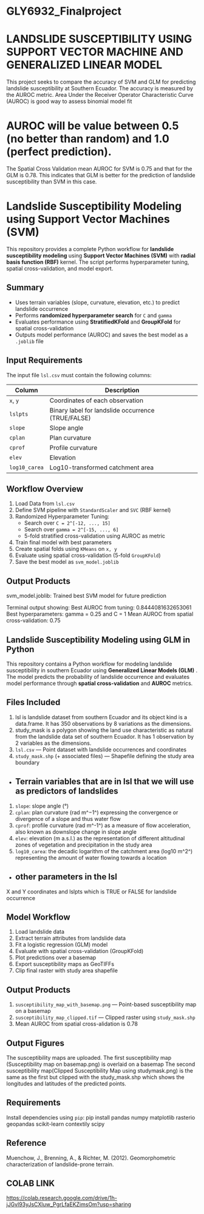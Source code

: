 # GLY6932_Finalproject
# LANDSLIDE SUSCEPTIBILITY USING SUPPORT VECTOR MACHINE AND GENERALIZED LINEAR MODEL

This project seeks to compare the accuracy of SVM and GLM for predicting landslide susceptibility at Southern Ecuador. The accuracy is measured by the AUROC metric.
Area Under the Receiver Operator Characteristic Curve (AUROC) is good way to assess binomial model fit
# AUROC will be value between 0.5 (no better than random) and 1.0 (perfect prediction).
The Spatial Cross Validation mean AUROC for SVM is 0.75 and that for the GLM is 0.78.
This indicates that GLM is better for the prediction of landslide susceptibility than SVM in this case.

# Landslide Susceptibility Modeling using Support Vector Machines (SVM)

This repository provides a complete Python workflow for **landslide susceptibility modeling** using **Support Vector Machines (SVM)** with **radial basis function (RBF)** kernel. The script performs hyperparameter tuning, spatial cross-validation, and model export.

##  Summary

- Uses terrain variables (slope, curvature, elevation, etc.) to predict landslide occurrence
- Performs **randomized hyperparameter search** for `C` and `gamma`
- Evaluates performance using **StratifiedKFold** and **GroupKFold** for spatial cross-validation
- Outputs model performance (AUROC) and saves the best model as a `.joblib` file


##  Input Requirements

The input file `lsl.csv` must contain the following columns:

| Column         | Description                                 |
|----------------|---------------------------------------------|
| `x`, `y`       | Coordinates of each observation             |
| `lslpts`       | Binary label for landslide occurrence (TRUE/FALSE) |
| `slope`        | Slope angle                                 |
| `cplan`        | Plan curvature                              |
| `cprof`        | Profile curvature                           |
| `elev`         | Elevation                                   |
| `log10_carea`  | Log10-transformed catchment area            |


## Workflow Overview

1. Load Data from `lsl.csv`
2. Define SVM pipeline with `StandardScaler` and `SVC` (RBF kernel)
3. Randomized Hyperparameter Tuning:
   - Search over `C = 2^[-12, ..., 15]`
   - Search over `gamma = 2^[-15, ..., 6]`
   - 5-fold stratified cross-validation using AUROC as metric
4. Train final model with best parameters
5. Create spatial folds using `KMeans` on `x, y`
6. Evaluate using spatial cross-validation (5-fold `GroupKFold`)
7. Save the best model as `svm_model.joblib`


##  Output Products
svm_model.joblib: Trained best SVM model for future prediction

Terminal output showing:
Best AUROC from tuning: 0.8444081632653061
Best hyperparameters: gamma = 0.25 and C = 1
Mean AUROC from spatial cross-validation: 0.75


## Landslide Susceptibility Modeling using GLM in Python

This repository contains a Python workflow for modeling landslide susceptibility in southern Ecuador using **Generalized Linear Models (GLM)** . The model predicts the probability of landslide occurrence and evaluates model performance through **spatial cross-validation** and **AUROC** metrics.

## Files Included
1. lsl is landslide dataset from southern Ecuador and its object kind is a data.frame. It has 350 observations by 8 variations as the dimensions.
2. study_mask is a polygon showing the land use characteristic as natural from the landslide data set of southern Ecuador. It has 1 observation by 2 variables as the dimensions.
3. `lsl.csv` — Point dataset with landslide occurrences and coordinates
4. `study_mask.shp` (+ associated files) — Shapefile defining the study area boundary
  
- ## Terrain variables that are in lsl that we will use as predictors of landslides
1. `slope`:  slope angle (°)
2. `cplan`: plan curvature (rad m^−1^) expressing the convergence or divergence of a slope and thus water flow
3. `cprof`: profile curvature (rad m^-1^) as a measure of flow acceleration, also known as downslope change in slope angle
4. `elev`: elevation (m a.s.l.) as the representation of different altitudinal zones of vegetation and precipitation in the study area
5. `log10_carea`: the decadic logarithm of the catchment area (log10 m^2^) representing the amount of water flowing towards a location

- ## other parameters in the lsl
X and Y coordinates and lslpts which is TRUE or FALSE for landslide occurrence

## Model Workflow
1. Load landslide data 
2. Extract terrain attributes from landslide data
3. Fit a logistic regression (GLM) model
4. Evaluate with spatial cross-validation (GroupKFold)
5. Plot predictions over a basemap
6. Export susceptibility maps as GeoTIFFs
7. Clip final raster with study area shapefile

##  Output Products
1. `susceptibility_map_with_basemap.png` — Point-based susceptibility map on a basemap
2. `susceptibility_map_clipped.tif` — Clipped raster using `study_mask.shp`
3. Mean AUROC from spatial cross-alidation is 0.78

## Output Figures
The susceptibility maps are uploaded.
The first susceptibility map (Susceptibility map on basemap.png) is overlaid on a basemap
The second susceptibility map(Clipped Susceptibility Map using studymask.png) is the same as the first but clipped with the study_mask.shp which shows the longitudes and latitudes of the predicted points.

##  Requirements

Install dependencies using `pip`:
pip install pandas numpy matplotlib rasterio geopandas scikit-learn contextily scipy


##  Reference
Muenchow, J., Brenning, A., & Richter, M. (2012). Geomorphometric characterization of landslide-prone terrain.

##  COLAB LINK
https://colab.research.google.com/drive/1h-jJGvl93yJsCXluw_PgrLfaEKZimsOm?usp=sharing


